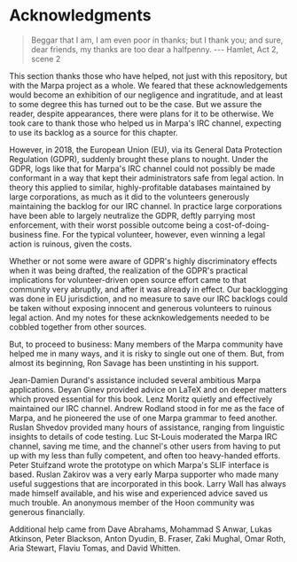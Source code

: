 <!--
Copyright 2022 Jeffrey Kegler
This file is part of Marpa::R2.  Marpa::R2 is free software: you can
redistribute it and/or modify it under the terms of the GNU Lesser
General Public License as published by the Free Software Foundation,
either version 3 of the License, or (at your option) any later version.

Marpa::R2 is distributed in the hope that it will be useful,
but WITHOUT ANY WARRANTY; without even the implied warranty of
MERCHANTABILITY or FITNESS FOR A PARTICULAR PURPOSE.  See the GNU
Lesser General Public License for more details.

You should have received a copy of the GNU Lesser
General Public License along with Marpa::R2.  If not, see
http://www.gnu.org/licenses/.
-->

# Acknowledgments

> Beggar that I am, I am even poor in thanks; but I thank you;
> and sure, dear friends, my thanks are too dear a halfpenny.
> --- Hamlet, Act 2, scene 2

This section thanks those who have helped,
not just with this repository,
but with the Marpa project as a whole.
We feared that these acknowledgements would
become an exhibition of our negligence and ingratitude,
and at least to some degree this has turned out to be the case.
But we assure the reader,
despite appearances,
there were plans for it to be otherwise.
We took care to thank those who helped us
in Marpa's IRC channel,
expecting to use its backlog
as a source for this chapter.

However, in 2018, the European Union (EU),
via its General Data Protection Regulation (GDPR),
suddenly brought these plans to nought.
Under the GDPR,
logs like that for Marpa's IRC channel could not possibly be made
conformant in a way that kept their administrators safe from
legal action.
In theory this applied to similar, highly-profitable databases maintained
by large corporations,
as much as it did to the volunteers
generously maintaining the backlog for our IRC channel.
In practice large corporations have been able to largely neutralize the GDPR,
deftly parrying most enforcement,
with their worst possible outcome being a cost-of-doing-business fine.
For the typical volunteer, however, even winning a legal action is ruinous,
given the costs.

Whether or not some were aware of
GDPR's highly discriminatory effects
when it was being drafted,
the realization of the GDPR's practical implications
for volunteer-driven open source effort
came to that community very abruptly,
and after it was already in effect.
Our backlogging was done in EU jurisdiction,
and no measure to save our IRC backlogs
could be taken
without exposing innocent and generous volunteers
to ruinous legal action.
And my notes for these acknkowledgements
needed to be cobbled together from other sources.

But, to proceed to business:
Many members of the Marpa community
have helped me in many ways,
and it is risky
to single out one of them.
But, from almost its beginning,
Ron Savage has been unstinting in
his support.

Jean-Damien Durand's assistance included several ambitious
Marpa applications.
Deyan Ginev provided advice on LaTeX and
on deeper matters which proved essential for this book.
Lenz Moritz quietly and effectively maintained our IRC channel.
Andrew Rodland stood in for me as the face of Marpa,
and he pioneered the use of one Marpa grammar
to feed another.
Ruslan Shvedov provided many hours of assistance,
ranging from linguistic insights to details of code testing.
Luc St-Louis moderated the Marpa IRC channel,
saving me time,
and the channel's other users from having to put up with
my less than fully competent,
and often too heavy-handed efforts.
Peter Stuifzand wrote the prototype on which Marpa's
SLIF interface is based.
Ruslan Zakirov was a very early Marpa supporter
who made many useful suggestions
that are incorporated in this book.
Larry Wall has always made himself available,
and his wise and experienced advice saved us much trouble.
An anonymous member of the Hoon community was generous
financially.

Additional help came from
Dave Abrahams,
Mohammad S Anwar,
Lukas Atkinson,
Peter Blackson,
Anton Dyudin,
B. Fraser,
Zaki Mughal,
Omar Roth,
Aria Stewart,
Flaviu Tomas,
and David Whitten.

